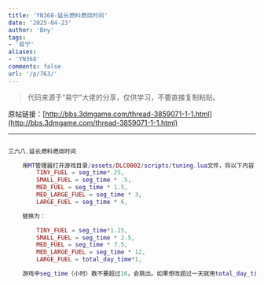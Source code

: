```yaml
---
title: 'YN368-延长燃料燃烧时间'
date: '2025-04-23'
author: 'Bny'
tags:
- '易宁'
aliases:
- 'YN368'
comments: false
url: '/p/763/'
---
```


> 代码来源于“易宁”大佬的分享，仅供学习，不要直接复制粘贴。

原帖链接：[http://bbs.3dmgame.com/thread-3859071-1-1.html](http://bbs.3dmgame.com/thread-3859071-1-1.html)

---

```lua  

三六八.延长燃料燃烧时间

	用MT管理器打开游戏目录/assets/DLC0002/scripts/tuning.lua文件，将以下内容：
		TINY_FUEL = seg_time*.25,
		SMALL_FUEL = seg_time * .5,
		MED_FUEL = seg_time * 1.5,
		MED_LARGE_FUEL = seg_time * 3,
		LARGE_FUEL = seg_time * 6,

	替换为：

		TINY_FUEL = seg_time*1.25,
		SMALL_FUEL = seg_time * 2.5,
		MED_FUEL = seg_time * 7.5,
		MED_LARGE_FUEL = seg_time * 12,
		LARGE_FUEL = total_day_time*1,

	游戏中seg_time（小时）数不要超过16，会跳出。如果想改超过一天就用total_day_time*1,这样的格式

```  

